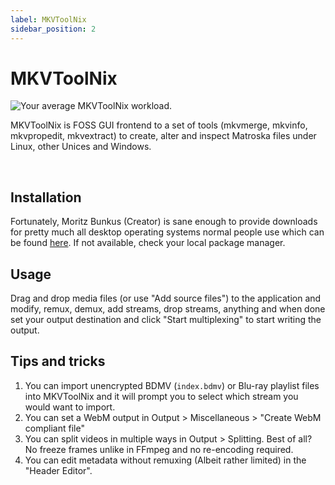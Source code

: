 ```yaml
---
label: MKVToolNix
sidebar_position: 2
---
```


# MKVToolNix

![Your average MKVToolNix workload.](https://cdn.discordapp.com/attachments/778167033401049098/1104704457096306758/mkvtoolnix-gui_7lzrlaJwOp.png)


MKVToolNix is FOSS GUI frontend to a set of tools (mkvmerge, mkvinfo, mkvpropedit, mkvextract) to create, alter and inspect Matroska files under Linux, other Unices and Windows.

&nbsp;&nbsp;

## Installation

Fortunately, Moritz Bunkus (Creator) is sane enough to provide downloads for pretty much all desktop operating systems normal people use which can be found [here](https://mkvtoolnix.download/downloads.html). If not available, check your local package manager.


## Usage

Drag and drop media files (or use "Add source files") to the application and modify, remux, demux, add streams, drop streams, anything and when done set your output destination and click "Start multiplexing" to start writing the output.

## Tips and tricks

1. You can import unencrypted BDMV (``index.bdmv``) or Blu-ray playlist files into MKVToolNix and it will prompt you to select which stream you would want to import.
2. You can set a WebM output in Output > Miscellaneous > "Create WebM compliant file"
3. You can split videos in multiple ways in Output > Splitting. Best of all? No freeze frames unlike in FFmpeg and no re-encoding required.
4. You can edit metadata without remuxing (Albeit rather limited) in the "Header Editor".